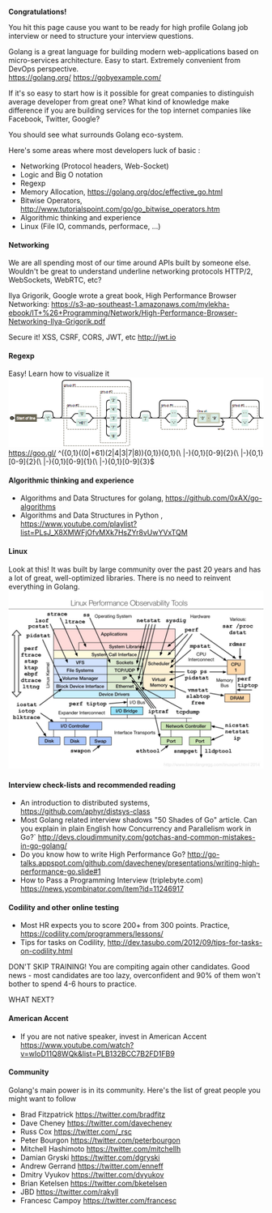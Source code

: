 **Congratulations!**

You hit this page cause you want to be ready for high profile Golang job interview or need to structure your interview questions.  

Golang is a great language for building modern web-applications based on micro-services architecture. Easy to start. Extremely convenient from DevOps perspective.  
https://golang.org/
https://gobyexample.com/

If it's so easy to start how is it possible for great companies to distinguish average developer from great one? What kind of knowledge make difference if you are building services for the top internet companies like Facebook, Twitter, Google?

You should see what surrounds Golang eco-system. 

Here's some areas where most developers luck of basic :
   - Networking (Protocol headers, Web-Socket) 
   - Logic and Big O notation
   - Regexp
   - Memory Allocation, https://golang.org/doc/effective_go.html
   - Bitwise Operators, http://www.tutorialspoint.com/go/go_bitwise_operators.htm
   - Algorithmic thinking and experience
   - Linux (File IO, commands, performace, ...)

#### Networking 
We are all spending most of our time around APIs built by someone else.
Wouldn't be great to understand underline networking protocols HTTP/2, WebSockets, WebRTC, etc?

Ilya Grigorik, Google wrote a great book, High Performance Browser Networking: 
https://s3-ap-southeast-1.amazonaws.com/mylekha-ebook/IT+%26+Programming/Network/High-Performance-Browser-Networking-Ilya-Grigorik.pdf

Secure it! XSS, CSRF, CORS, JWT, etc
http://jwt.io 

#### Regexp
Easy! Learn how to visualize it
![Regex](regex.png)
https://goo.gl/
^\({0,1}((0|\+61)(2|4|3|7|8)){0,1}\){0,1}(\ |-){0,1}[0-9]{2}(\ |-){0,1}[0-9]{2}(\ |-){0,1}[0-9]{1}(\ |-){0,1}[0-9]{3}$

#### Algorithmic thinking and experience
* Algorithms and Data Structures for golang, https://github.com/0xAX/go-algorithms
* Algorithms and Data Structures in Python , https://www.youtube.com/playlist?list=PLsJ_X8XMWFjOfvMXk7HsZYr8vUwYVxTQM


#### Linux 
Look at this! It was built by large community over the past 20 years and has a lot of great, well-optimized libraries. There is no need to reinvent everything in Golang.  
![Linux Perfomance Tools](linux.jpg)

#### Interview check-lists and recommended reading 
* An introduction to distributed systems, https://github.com/aphyr/distsys-class
* Most Golang related interview shadows "50 Shades of Go" article.
Can you explain in plain English how Concurrency and Parallelism work in Go?`
http://devs.cloudimmunity.com/gotchas-and-common-mistakes-in-go-golang/
* Do you know how to write High Performance Go?
http://go-talks.appspot.com/github.com/davecheney/presentations/writing-high-performance-go.slide#1
* How to Pass a Programming Interview (triplebyte.com)
https://news.ycombinator.com/item?id=11246917


#### Codility and other online testing 
* Most HR expects you to score 200+ from 300 points. Practice, https://codility.com/programmers/lessons/  
* Tips for tasks on Codility, http://dev.tasubo.com/2012/09/tips-for-tasks-on-codility.html

DON'T SKIP TRAINING! You are compiting again other candidates. Good news - most candidates are too lazy, overconfident and 90% of them won't bother to spend 4-6 hours to practice.

WHAT NEXT?

#### American Accent
* If you are not native speaker, invest in American Accent
https://www.youtube.com/watch?v=wIoD11Q8WQk&list=PLB132BCC7B2FD1FB9


#### Community 
Golang's main power is in its community. Here's the list of great people you might want to follow
* Brad Fitzpatrick https://twitter.com/bradfitz
* Dave Cheney https://twitter.com/davecheney
* Russ Cox https://twitter.com/_rsc
* Peter Bourgon https://twitter.com/peterbourgon
* Mitchell Hashimoto https://twitter.com/mitchellh
* Damian Gryski https://twitter.com/dgryski
* Andrew Gerrand https://twitter.com/enneff
* Dmitry Vyukov https://twitter.com/dvyukov
* Brian Ketelsen https://twitter.com/bketelsen
* JBD https://twitter.com/rakyll
* Francesc Campoy https://twitter.com/francesc